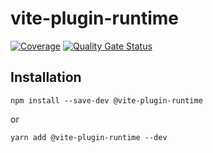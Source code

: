 # vite-plugin-runtime

[![Coverage](https://sonarcloud.io/api/project_badges/measure?project=flexbase-eng_vite-plugin-runtime&metric=coverage)](https://sonarcloud.io/summary/new_code?id=flexbase-eng_vite-plugin-runtime)
[![Quality Gate Status](https://sonarcloud.io/api/project_badges/measure?project=flexbase-eng_vite-plugin-runtime&metric=alert_status)](https://sonarcloud.io/summary/new_code?id=flexbase-eng_vite-plugin-runtime)

## Installation

```
npm install --save-dev @vite-plugin-runtime
```

or

```
yarn add @vite-plugin-runtime --dev
```
